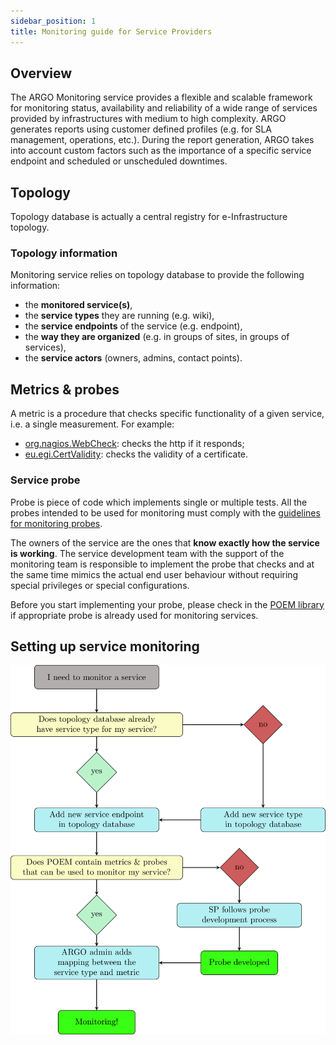 ```yaml
---
sidebar_position: 1
title: Monitoring guide for Service Providers
---
```


## Overview

The ARGO Monitoring service provides a flexible and scalable framework for monitoring status, availability and reliability of a wide range of services provided by infrastructures with medium to high complexity. ARGO generates reports using customer defined profiles (e.g. for SLA management, operations, etc.). During the report generation, ARGO takes into account custom factors such as the importance of a specific service endpoint and scheduled or unscheduled downtimes.

## Topology

Topology database is actually a central registry for e-Infrastructure topology. 

### Topology information

Monitoring service relies on topology database to provide the following information:

* the **monitored service(s)**,
* the **service types** they are running (e.g. wiki),
* the **service endpoints** of the service (e.g. endpoint),
* the **way they are organized** (e.g. in groups of sites, in groups of services),
* the **service actors** (owners, admins, contact points).

## Metrics & probes

A metric is a procedure that checks specific functionality of a given service, i.e. a single measurement. For example:
* [org.nagios.WebCheck](https://poem.argo.grnet.gr/ui/public_metrictemplates/org.nagios.WebCheck): checks the http if it responds;
* [eu.egi.CertValidity](https://poem.argo.grnet.gr/ui/public_metrictemplates/eu.egi.CertValidity): checks the validity of a certificate.

### Service probe

Probe is piece of code which implements single or multiple tests. All the probes intended to be used for monitoring must comply with the [guidelines for monitoring probes](guidelines.md).

The owners of the service are the ones that **know exactly how the service is working**. The service development team with the support of the monitoring team is responsible to implement the probe that checks and at the same time mimics the actual end user behaviour without requiring special privileges or special configurations.

Before you start implementing your probe, please check in the [POEM library](https://poem.argo.grnet.gr/ui/public_probes) if appropriate probe is already used for monitoring services.

## Setting up service monitoring

![](/img/Monitoring/flowchart.png)

